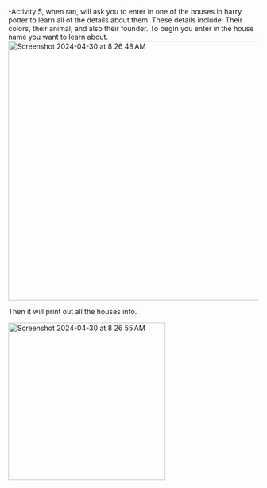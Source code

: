 -Activity 5, when ran, will ask you to enter in one of the houses in harry potter to learn all of the details about them. These details include: Their colors, their animal, and also their founder. 
To begin you enter in the house name you want to learn about. 
<img width="520" alt="Screenshot 2024-04-30 at 8 26 48 AM" src="https://github.com/GMANN05/Activty5/assets/153104095/d63f4e16-611e-4e6f-ae5e-6b924883bea8">

Then it will print out all the houses info. 

<img width="316" alt="Screenshot 2024-04-30 at 8 26 55 AM" src="https://github.com/GMANN05/Activty5/assets/153104095/bfcf0d83-6cc2-441e-8ac4-a433d7d06fc1">
